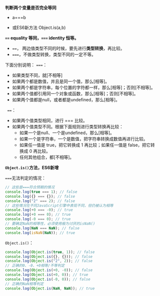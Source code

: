 **判断两个变量是否完全等同**

- a===b

- 或ES6新方法 Object.is(a,b)

**`==` equality 等同，`===` identity 恒等。**

- `==`， 两边值类型不同的时候，要先进行**类型转换**，再比较。 
- `===`，不做类型转换，类型不同的一定不等。 

下面分别说明： 
 `===`： 

- 如果类型不同，就[不相等] 
- 如果两个都是数值，并且是同一个值，那么[相等]。
- 如果两个都是字符串，每个位置的字符都一样，那么[相等]；否则[不相等]。 
- 如果两个值都引用同一个对象或函数，那么[相等]；否则[不相等]。 
- 如果两个值都是null，或者都是undefined，那么[相等]。 

` ==`： 

- 如果两个值类型相同，进行 === 比较。 
- 如果两个值类型不同。根据下面规则进行类型转换再比较： 
  - 如果一个是null、一个是undefined，那么[相等]。 
  - 如果一个是字符串，一个是数值，把字符串转换成数值再进行比较。 
  - 如果任一值是 true，把它转换成 1 再比较；如果任一值是 false，把它转换成 0 再比较。 
  - 任何其他组合，都[不相等]。

**`Object.is()`方法，ES6新增**

`===`无法判定的情况：

``` js
// 这些是===符合预期的情况
console.log(true === 1); // false
console.log({} === {}); // false
console.log("2" === 2); // false
// 这些情况在不同JavaScript引擎中表现不同，但仍被认为相等
console.log(+0 === -0); // true
console.log(+0 === 0); // true
console.log(-0 === 0); // true
// 要确定NaN的相等性，必须使用极为讨厌的isNaN()
console.log(NaN === NaN); // false
console.log(isNaN(NaN)); // true
```

`Object.is()`：

``` js
console.log(Object.is(true, 1)); // false
console.log(Object.is({}, {})); // false
console.log(Object.is("2", 2)); // false
// 正确的0、-0、+0相等/不等判定
console.log(Object.is(+0, -0)); // false
console.log(Object.is(+0, 0)); // true
console.log(Object.is(-0, 0)); // false
// 正确的NaN相等判定
console.log(Object.is(NaN, NaN)); // true
```



